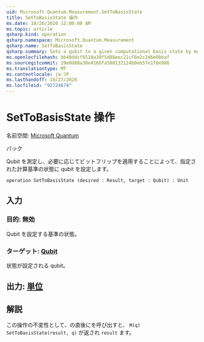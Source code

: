 ```yaml
---
uid: Microsoft.Quantum.Measurement.SetToBasisState
title: SetToBasisState 操作
ms.date: 10/26/2020 12:00:00 AM
ms.topic: article
qsharp.kind: operation
qsharp.namespace: Microsoft.Quantum.Measurement
qsharp.name: SetToBasisState
qsharp.summary: Sets a qubit to a given computational basis state by measuring the qubit and applying a bit flip if needed.
ms.openlocfilehash: bb40ddcf6518a30f5d88eec21cf8e2c2d6e0bbaf
ms.sourcegitcommit: 29e0d88a30e4166fa580132124b0eb57e1f0e986
ms.translationtype: MT
ms.contentlocale: ja-JP
ms.lasthandoff: 10/27/2020
ms.locfileid: "92724674"
---
```

# <a name="settobasisstate-operation"></a>SetToBasisState 操作

名前空間: [Microsoft Quantum](xref:Microsoft.Quantum.Measurement)

パック [](https://nuget.org/packages/)


Qubit を測定し、必要に応じてビットフリップを適用することによって、指定された計算基準の状態に qubit を設定します。

```qsharp
operation SetToBasisState (desired : Result, target : Qubit) : Unit
```


## <a name="input"></a>入力

### <a name="desired--__invalidresult__"></a>目的: __無効 <Result>__

Qubit を設定する基準の状態。


### <a name="target--qubit"></a>ターゲット: [Qubit](xref:microsoft.quantum.lang-ref.qubit)

状態が設定される qubit。



## <a name="output--unit"></a>出力: [単位](xref:microsoft.quantum.lang-ref.unit)



## <a name="remarks"></a>解説

この操作の不変性として、の直後にを呼び出すと、 `M(q)` `SetToBasisState(result, q)` が返され `result` ます。